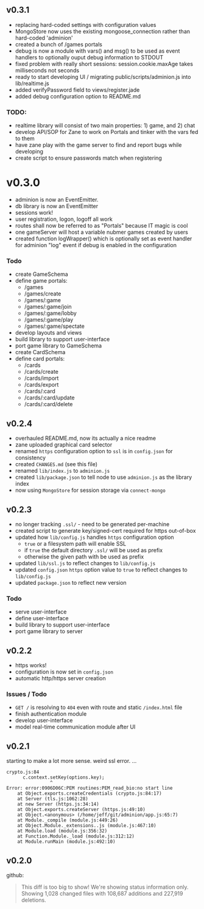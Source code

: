 
## v0.3.1
* replacing hard-coded settings with configuration values
* MongoStore now uses the existing mongoose_connection rather than hard-coded 'adminion'
* created a bunch of /games portals 
* debug is now a module with vars() and msg() to be used as event handlers to optionally ouput debug information to STDOUT
* fixed problem with really short sessions: session.cookie.maxAge takes milliseconds not seconds
* ready to start developing UI / migrating public/scripts/adminion.js into lib/realtime.js
* added verifyPassword field to views/register.jade
* added debug configuration option to README.md

### TODO: 
* realtime library will consist of two main properties: 1) game, and 2) chat
* develop API/SOP for Zane to work on Portals and tinker with the vars fed to them 
* have zane play with the game server to find and report bugs while developing
* create script to ensure passwords match when registering

# v0.3.0
* adminion is now an EventEmitter.
* db library is now an EventEmitter
* sessions work!
* user registration, logon, logoff all work
* routes shall now be referred to as "Portals" because IT magic is cool
* one gameServer will host a variable nubmer games created by users
* created function logWrapper() which is optionally set as event handler for adminion "log" event if debug is enabled in the configuration

### Todo
* create GameSchema
* define game portals: 
  * /games
  * /games/create
  * /games/:game
  * /games/:game/join
  * /games/:game/lobby
  * /games/:game/play
  * /games/:game/spectate
* develop layouts and views
* build library to support user-interface
* port game library to GameSchema
* create CardSchema
* define card portals:
  * /cards
  * /cards/create
  * /cards/import
  * /cards/export
  * /cards/:card
  * /cards/:card/update
  * /cards/:card/delete
  


## v0.2.4
* overhauled README.md, now its actually a nice readme 
* zane uploaded graphical card selector
* renamed `https` configuration option to `ssl` is in `config.json` for consistency
* created `CHANGES.md` (see this file)
* renamed `lib/index.js` to `adminion.js`
* created `lib/package.json` to tell node to use `adminion.js` as the library index
* now using `MongoStore` for session storage via `connect-mongo`

## v0.2.3
* no longer tracking `.ssl/` - need to be generated per-machine
* created script to generate key/signed-cert required for https out-of-box
* updated how `lib/config.js` handles `https` configuration option
  * `true` or a filesystem path will enable SSL
  * if `true` the default directory `.ssl/` will be used as prefix
  * otherwise the given path with be used as prefix
* updated `lib/ssl.js` to reflect changes to `lib/config.js`
* updated `config.json` `https` option value to `true` to reflect changes to `lib/config.js`
* updated `package.json` to reflect new version

### Todo
* serve user-interface
* define user-interface
* build library to support user-interface
* port game library to server

## v0.2.2
* https works!
* configuration is now set in `config.json`
* automatic http/https server creation

### Issues / Todo
* `GET /` is resolving to `404` even with route and static `/index.html` file
* finish authentication module
* develop user-interface
* model real-time communication module after UI

## v0.2.1
starting to make a lot more sense. weird ssl error. …

    crypto.js:84
          c.context.setKey(options.key);
                    ^
    Error: error:0906D06C:PEM routines:PEM_read_bio:no start line
        at Object.exports.createCredentials (crypto.js:84:17)
        at Server (tls.js:1062:28)
        at new Server (https.js:34:14)
        at Object.exports.createServer (https.js:49:10)
        at Object.<anonymous> (/home/jeff/git/adminion/app.js:65:7)
        at Module._compile (module.js:449:26)
        at Object.Module._extensions..js (module.js:467:10)
        at Module.load (module.js:356:32)
        at Function.Module._load (module.js:312:12)
        at Module.runMain (module.js:492:10)

## v0.2.0
github:
> This diff is too big to show! We're showing status information only.
> Showing 1,028 changed files with 108,687 additions and 227,919 deletions.
